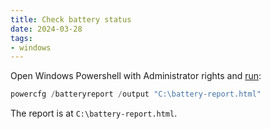 ```yaml
---
title: Check battery status
date: 2024-03-28
tags:
- windows
---
```


Open Windows Powershell with Administrator rights and [run](https://www.pcmag.com/how-to/how-to-check-your-laptops-battery-health-in-windows-10):

```powershell
powercfg /batteryreport /output "C:\battery-report.html"
```

The report is at `C:\battery-report.html`.

